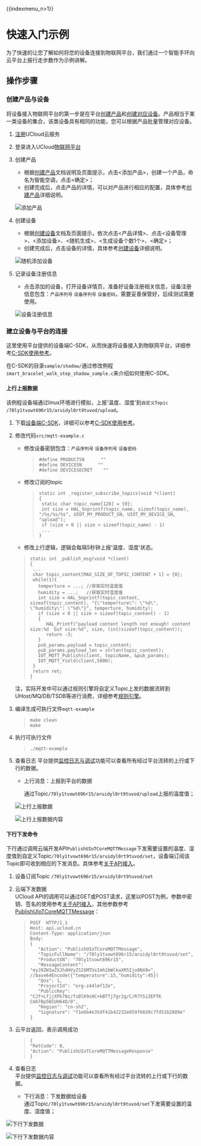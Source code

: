 {{indexmenu_n>1}}

# 快速入门示例
为了快速的让您了解如何将您的设备连接到物联网平台，我们通过一个智能手环向云平台上报行走步数作为示例讲解。

## 操作步骤

### 创建产品与设备
将设备接入物联网平台的第一步是在平台[创建产品]()和[创建对应设备]()。产品相当于某一类设备的集合，该类设备具有相同的功能，您可以根据产品批量管理对应设备。

1. [注册](https://passport.ucloud.cn/#register)UCloud云服务
2. 登录进入UCloud[物联网平台](https://console.ucloud.cn/iot)
3. 创建产品  

   - 根据[创建产品]()文档说明及页面提示，点击<添加产品>，创建一个产品，命名为智能空调，点击<确定>；
   - 创建完成后，点击产品的详情，可以对产品进行相应的配置，具体参考[创建产品]()详细说明。

   ![添加产品](../images/添加产品-3502970.png)

4. 创建设备

   - 根据[创建设备]()文档及页面提示，依次点击<产品详情>、点击<设备管理>、<添加设备>、<随机生成>、<生成设备个数1个>、<确定>；
   - 创建完成后，点击设备的详情，具体参考[创建设备]()详细说明。  

   ![随机添加设备](../images/随机添加设备.png)


5. 记录设备注册信息  

   - 点击添加的设备，打开设备详情页，准备好设备注册相关信息，设备注册信息包含：`产品序列号` `设备序列号` `设备密码`，需要妥善保管好，后续测试需要使用。  

   ![设备注册信息](../images/设备注册信息.png)


### 建立设备与平台的连接

这里使用平台提供的设备端C-SDK，从而快速将设备接入到物联网平台，详细参考[C-SDK使用参考]()。

在C-SDK的目录`sample/shadow/`通过修改例程`smart_bracelet_walk_step_shadow_sample.c`来介绍如何使用C-SDK。


#### 上行上报数据
该例程设备端通过linux环境进行模拟，上报'温度、湿度'到`自定义Topic /70ly1tvowt696r15/aruidyl0rt9tuvod/upload`。

1. 下载[设备端C-SDK]()，详细可以参考[C-SDK使用参考]()。
2. 修改代码`src/mqtt-example.c`

   - 修改设备密钥包含：`产品序列号` `设备序列号` `设备密码`

     >```
     >#define PRODUCTSN      ""
     >#define DEVICESN      ""
     >#define DEVICESECRET    ""
     >```

   - 修改订阅的topic

     >```
     >static int _register_subscribe_topics(void *client)
     >{
     >  static char topic_name[128] = {0};
     >  int size = HAL_Snprintf(topic_name, sizeof(topic_name), "/%s/%s/%s", UIOT_MY_PRODUCT_SN, UIOT_MY_DEVICE_SN, "upload");
     >  if (size < 0 || size > sizeof(topic_name) - 1)
     >  ...
     >}
     >```

   - 修改上行逻辑，逻辑会每隔5秒钟上报'温度、湿度'状态。

   >```
   >static int _publish_msg(void *client)
   >{
   >  ...
   >  char topic_content[MAX_SIZE_OF_TOPIC_CONTENT + 1] = {0};
   >  while(1){
   >    temperture = ...; //获取实时温度值
   >    humidity = ...;   //获取实时湿度值
   >    int size = HAL_Snprintf(topic_content, sizeof(topic_content), "{\"temperture\": \"%d\", \"humidity\": \"%d\"}", temperture, humidity);
   >    if (size < 0 || size > sizeof(topic_content) - 1)
   >    {
   >	   HAL_Printf("payload content length not enough! content size:%d  buf size:%d", size, (int)sizeof(topic_content));
   >	   return -3;
   >    }
   >    pub_params.payload = topic_content;
   >    pub_params.payload_len = strlen(topic_content);
   >    IOT_MQTT_Publish(client, topicName, &pub_params);
   >    IOT_MQTT_Yield(client,5000);
   >  }
   >  return ret;
   >}
   >```

	 注，实际开发中可以通过规则引擎将自定义Topic上发的数据流转到UHost/MQ/DB/TSDB等进行消费，详细参考[规则引擎]()。

3. 编译生成可执行文件`mqtt-example`

   >```
   >make clean
   >make
   >```

4. 执行可执行文件

   >```
   >./mqtt-example
   >```

5. 查看日志
   平台提供[监控日志与调试]()功能可以查看所有经过平台流转的上行或下行的数据。

   - 上行消息：上报到平台的数据

     通过Topic`/70ly1tvowt696r15/aruidyl0rt9tuvod/upload`上报的温度值；

	![上行上报数据](../images/上行上报数据.png)

	![上行上报数据内容](../images/上行上报数据内容.png)

#### 下行下发命令
下行通过调用云端开发API`PublishUIoTCoreMQTTMessage`下发需要设置的温度、湿度值到自定义Topic`/70ly1tvowt696r15/aruidyl0rt9tuvod/set`，设备端订阅该Topic即可收到相应的下发消息。具体参考[关于API接入]()。

1. 设备订阅Topic `/70ly1tvowt696r15/aruidyl0rt9tuvod/set`

2. 云端下发数据   
   UCloud API的调用可以通过GET或POST请求，这里以POST为例，参数中密钥、签名的使用参考[关于API接入]()，其他参数参考[PublishUIoTCoreMQTTMessage]()：

   >```
   >POST  HTTP/1.1
   >Host: api.ucloud.cn
   >Content-Type: application/json
   >Body:
   >{
   >	"Action": "PublishUIoTCoreMQTTMessage",
   >	"TopicFullName": "/70ly1tvowt696r15/aruidyl0rt9tuvod/set",
   >	"ProductSN": "70ly1tvowt696r15",
   >	"MessageContent": "eyJ0ZW1wZXJhdHVyZSI6MTUsImh1bWlkaXR5Ijo0NX0=", //base64Encode({"temperature":15,"humidity":45})
   >	"Qos": 1,
   >	"ProjectId": "org-z44lmf12e",
   >	"PublicKey": "CJf+LfjjXPk70z/fsBlK9sHC+kBTTj7gr2g/C/R7YSi3EFTK   Cmh7Bp5W1UH64D/O",
   >	"Region": "cn-sh2",
   >	"Signature": "f1e6b4e35df41b42232e059f6020c7fd51b2889e"
   >}
   >```

3. 云平台返回，表示调用成功

   >```
   >{
   > "RetCode": 0,
   > "Action": "PublishUIoTCoreMQTTMessageResponse"
   >}
   >```

4. 查看日志  
   平台提供[监控日志与调试]()功能可以查看所有经过平台流转的上行或下行的数据。

   - 下行消息：下发数据给设备  
     通过Topic`/70ly1tvowt696r15/aruidyl0rt9tuvod/set`下发需要设置的温度、湿度值；  


![下行下发数据](../images/下行下发数据-3503230.png)

![下行下发数据内容](../images/下行下发数据内容.png)
